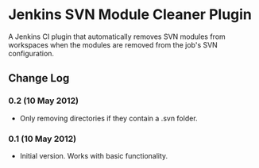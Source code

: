 Jenkins SVN Module Cleaner Plugin
=================================

A Jenkins CI plugin that automatically removes SVN modules from workspaces when the modules are removed from the job's SVN configuration.

Change Log
----------

### 0.2 (10 May 2012)

- Only removing directories if they contain a .svn folder.

### 0.1 (10 May 2012)

- Initial version. Works with basic functionality.
